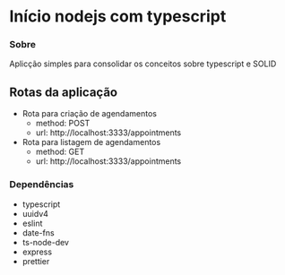 # Início nodejs com typescript

### Sobre

<p>Aplicção simples para consolidar os conceitos sobre typescript e SOLID</p>

## Rotas da aplicação

- Rota para criação de agendamentos
  - method: POST
  - url: http://localhost:3333/appointments
- Rota para listagem de agendamentos
  - method: GET
  - url: http://localhost:3333/appointments

### Dependências

- typescript
- uuidv4
- eslint
- date-fns
- ts-node-dev
- express
- prettier
